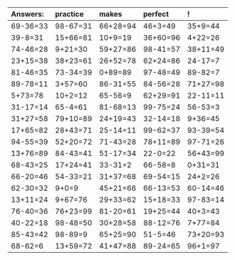 | Answers: | practice | makes | perfect | ! |
| :--- | :--- | :--- | :--- | :--- |
| 69-36=33 | 98-67=31 | 66+28=94 | 46+3=49 | 35+9=44 | 
| 39-8=31 | 15+66=81 | 10+9=19 | 36+60=96 | 4+22=26 | 
| 74-46=28 | 9+21=30 | 59+27=86 | 98-41=57 | 38+11=49 | 
| 23+15=38 | 38+23=61 | 26+52=78 | 62+24=86 | 24-17=7 | 
| 81-46=35 | 73-34=39 | 0+89=89 | 97-48=49 | 89-82=7 | 
| 89-78=11 | 3+57=60 | 86-31=55 | 84-56=28 | 71+27=98 | 
| 5+73=78 | 10+2=12 | 65-56=9 | 62+29=91 | 22-11=11 | 
| 31-17=14 | 65-4=61 | 81-68=13 | 99-75=24 | 56-53=3 | 
| 31+27=58 | 79+10=89 | 24+19=43 | 32-14=18 | 9+36=45 | 
| 17+65=82 | 28+43=71 | 25-14=11 | 99-62=37 | 93-39=54 | 
| 94-55=39 | 52+20=72 | 71-43=28 | 78+11=89 | 97-71=26 | 
| 13+76=89 | 84-43=41 | 51-17=34 | 22-0=22 | 56+43=99 | 
| 68-43=25 | 17+24=41 | 33-31=2 | 66-58=8 | 0+31=31 | 
| 66-20=46 | 54-33=21 | 31+37=68 | 69-54=15 | 24+2=26 | 
| 62-30=32 | 9+0=9 | 45+21=66 | 66-13=53 | 60-14=46 | 
| 13+11=24 | 9+67=76 | 29+33=62 | 15+18=33 | 97-83=14 | 
| 76-40=36 | 76+23=99 | 81-20=61 | 19+25=44 | 40+3=43 | 
| 40-22=18 | 98-48=50 | 30+28=58 | 88-12=76 | 7+77=84 | 
| 85-43=42 | 98-89=9 | 65+25=90 | 51-5=46 | 73+20=93 | 
| 68-62=6 | 13+59=72 | 41+47=88 | 89-24=65 | 96+1=97 | 
